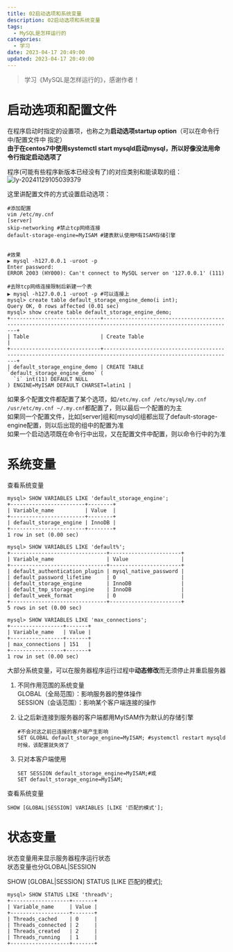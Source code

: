 ```yaml
---
title: 02启动选项和系统变量
description: 02启动选项和系统变量
tags:
  - MySQL是怎样运行的
categories:
  - 学习
date: 2023-04-17 20:49:00
updated: 2023-04-17 20:49:00
---
```


> 学习《MySQL是怎样运行的》，感谢作者！

# 启动选项和配置文件

在程序启动时指定的设置项，也称之为**启动选项startup option**（可以在命令行中/配置文件中 指定）  
**由于在centos7中使用systemctl start mysqld启动mysql，所以好像没法用命令行指定启动选项了**

程序(可能有些程序新版本已经没有了)的对应类别和能读取的组：  
![ly-20241129105039379](attachments/img/ly-20241129105039379.png)

这里讲配置文件的方式设置启动选项：  


```shell
#添加配置
vim /etc/my.cnf
[server]
skip-networking #禁止tcp网络连接
default-storage-engine=MyISAM #建表默认使用M有ISAM存储引擎


#效果
▶ mysql -h127.0.0.1 -uroot -p
Enter password: 
ERROR 2003 (HY000): Can't connect to MySQL server on '127.0.0.1' (111)

#去除tcp网络连接限制后新建一个表
▶ mysql -h127.0.0.1 -uroot -p #可以连接上
mysql> create table default_storage_engine_demo(i int);
Query OK, 0 rows affected (0.01 sec)
mysql> show create table default_storage_engine_demo;
+-----------------------------+----------------------------------------------------------------------------------------------------------------+
| Table                       | Create Table                                                                                                   |
+-----------------------------+----------------------------------------------------------------------------------------------------------------+
| default_storage_engine_demo | CREATE TABLE `default_storage_engine_demo` (
  `i` int(11) DEFAULT NULL
) ENGINE=MyISAM DEFAULT CHARSET=latin1 |

```

如果多个配置文件都配置了某个选项，如```/etc/my.cnf /etc/mysql/my.cnf /usr/etc/my.cnf ~/.my.cnf```都配置了，则以最后一个配置的为主  
如果同一个配置文件，比如[server]组和[mysqld]组都出现了default-storage-engine配置，则以后出现的组中的配置为准  
如果一个启动选项既在命令行中出现，又在配置文件中配置，则以命令行中的为准  

# 系统变量

查看系统变量  

```shell
mysql> SHOW VARIABLES LIKE 'default_storage_engine';
+------------------------+--------+
| Variable_name          | Value  |
+------------------------+--------+
| default_storage_engine | InnoDB |
+------------------------+--------+
1 row in set (0.00 sec)

mysql> SHOW VARIABLES LIKE 'default%';
+-------------------------------+-----------------------+
| Variable_name                 | Value                 |
+-------------------------------+-----------------------+
| default_authentication_plugin | mysql_native_password |
| default_password_lifetime     | 0                     |
| default_storage_engine        | InnoDB                |
| default_tmp_storage_engine    | InnoDB                |
| default_week_format           | 0                     |
+-------------------------------+-----------------------+
5 rows in set (0.00 sec)

mysql> SHOW VARIABLES LIKE 'max_connections';
+-----------------+-------+
| Variable_name   | Value |
+-----------------+-------+
| max_connections | 151   |
+-----------------+-------+
1 row in set (0.00 sec)
```

大部分系统变量，可以在服务器程序运行过程中**动态修改**而无须停止并重启服务器  

1. 不同作用范围的系统变量  
   GLOBAL（全局范围）：影响服务器的整体操作  
   SESSION（会话范围）：影响某个客户端连接的操作  

2. 让之后新连接到服务器的客户端都用MyISAM作为默认的存储引擎  

   ```shell
   #不会对这之前已连接的客户端产生影响
   SET GLOBAL default_storage_engine=MyISAM; #systemctl restart mysqld时候，该配置就失效了
   ```

3. 只对本客户端使用  

   ```shell
   SET SESSION default_storage_engine=MyISAM;#或
   SET default_storage_engine=MyISAM;
   ```

查看系统变量  

```shell
SHOW [GLOBAL|SESSION] VARIABLES [LIKE '匹配的模式'];
```

# 状态变量

状态变量用来显示服务器程序运行状态  
状态变量也分GLOBAL|SESSION

SHOW [GLOBAL|SESSION] STATUS [LIKE 匹配的模式];

```shell
mysql> SHOW STATUS LIKE 'thread%';
+-------------------+-------+
| Variable_name     | Value |
+-------------------+-------+
| Threads_cached    | 0     |
| Threads_connected | 2     |
| Threads_created   | 2     |
| Threads_running   | 1     |
+-------------------+-------+
```

